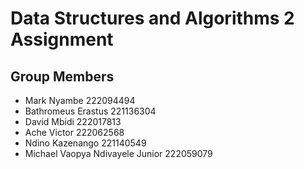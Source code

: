# Data Structures and Algorithms 2 Assignment

## Group Members

- Mark Nyambe 222094494  
- Bathromeus Erastus 221136304
- David Mbidi 222017813  
- Ache Victor 222062568
- Ndino Kazenango 221140549
- Michael Vaopya Ndivayele Junior 222059079
